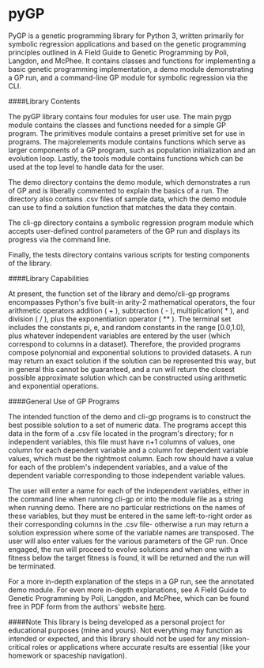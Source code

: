 # pyGP

PyGP is a genetic programming library for Python 3, written primarily for symbolic regression applications and based on the genetic programming principles outlined in A Field Guide to Genetic Programming by Poli, Langdon, and McPhee. It contains classes and functions for implementing a basic genetic programming implementation, a demo module demonstrating a GP run, and a command-line GP module for symbolic regression via the CLI.

####Library Contents

The pyGP library contains four modules for user use. The main pygp module contains the classes and functions needed for a simple GP program. The primitives module contains a preset primitive set for use in programs. The majorelements module contains functions which serve as larger components of a GP program, such as population initialization and an evolution loop. Lastly, the tools module contains functions which can be used at the top level to handle data for the user.

The demo directory contains the demo module, which demonstrates a run of GP and is liberally commented to explain the basics of a run. The directory also contains .csv files of sample data, which the demo module can use to find a solution function that matches the data they contain.

The cli-gp directory contains a symbolic regression program module which accepts user-defined control parameters of the GP run and displays its progress via the command line.

Finally, the tests directory contains various scripts for testing components of the library.

####Library Capabilities

At present, the function set of the library and demo/cli-gp programs encompasses Python's five built-in arity-2 mathematical operators, the four arithmetic operators addition ( + ), subtraction ( - ), multiplication( * ), and division ( / ), plus the exponentiation operator ( ** ). The terminal set includes the constants pi, e, and random constants in the range [0.0,1.0), plus whatever independent variables are entered by the user (which correspond to columns in a dataset). Therefore, the provided programs compose polynomial and exponential solutions to provided datasets. A run may return an exact solution if the solution can be represented this way, but in general this cannot be guaranteed, and a run will return the closest possible approximate solution which can be constructed using arithmetic and exponential operations.

####General Use of GP Programs

The intended function of the demo and cli-gp programs is to construct the best possible solution to a set of numeric data. The programs accept this data in the form of a .csv file located in the program's directory; for n independent variables, this file must have n+1 columns of values, one column for each dependent variable and a column for dependent variable values, which must be the rightmost column. Each row should have a value for each of the problem's independent variables, and a value of the dependent variable corresponding to those independent variable values.

The user will enter a name for each of the independent variables, either in the command line when running cli-gp or into the module file as a string when running demo. There are no particular restrictions on the names of these variables, but they must be entered in the same left-to-right order as their corresponding columns in the .csv file- otherwise a run may return a solution expression where some of the variable names are transposed. The user will also enter values for the various parameters of the GP run. Once engaged, the run will proceed to evolve solutions and when one with a fitness below the target fitness is found, it will be returned and the run will be terminated.

For a more in-depth explanation of the steps in a GP run, see the annotated demo module. For even more in-depth explanations, see A Field Guide to Genetic Programming by Poli, Langdon, and McPhee, which can be found free in PDF form from the authors' website [here](http://www0.cs.ucl.ac.uk/staff/W.Langdon/ftp/papers/poli08_fieldguide.pdf).

####Note
This library is being developed as a personal project for educational purposes (mine and yours). Not everything may function as intended or expected, and this library should not be used for any mission-critical roles or applications where accurate results are essential (like your homework or spaceship navigation).
